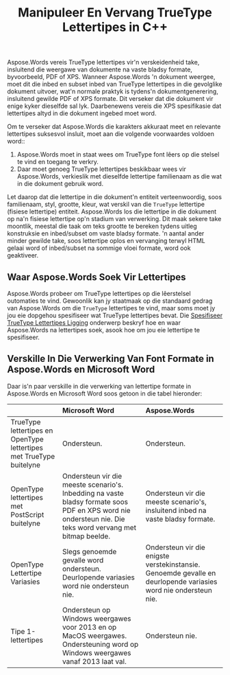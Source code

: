 ﻿---
title: Manipuleer En Vervang TrueType Lettertipes in C++
second_title: Aspose.Words vir C++
articleTitle: Manipuleer En Vervang TrueType Lettertipes
linktitle: Manipuleer En Vervang TrueType Lettertipes
description: "Aspose.Words vir C++ kan die korrekte TrueType lettertipes in die resulterende dokument insluit om te verseker dat dit akkuraat vertoon word. As'n lettertipe of'n spesifieke karakter nie beskikbaar is nie, soek Aspose.Words na'n geskikte lettertipe vervanging of gebruik die Lettertipe terugval meganisme."
type: docs
weight: 10
url: /af/cpp/manipulate-and-substitute-truetype-fonts/
---

Aspose.Words vereis TrueType lettertipes vir'n verskeidenheid take, insluitend die weergawe van dokumente na vaste bladsy formate, byvoorbeeld, PDF of XPS. Wanneer Aspose.Words 'n dokument weergee, moet dit die inbed en subset inbed van TrueType lettertipes in die gevolglike dokument uitvoer, wat'n normale praktyk is tydens'n dokumentgenerering, insluitend gewilde PDF of XPS formate. Dit verseker dat die dokument vir enige kyker dieselfde sal lyk. Daarbenewens vereis die XPS spesifikasie dat lettertipes altyd in die dokument ingebed moet word.

Om te verseker dat Aspose.Words die karakters akkuraat meet en relevante lettertipes suksesvol insluit, moet aan die volgende voorwaardes voldoen word::

1. Aspose.Words moet in staat wees om TrueType font lêers op die stelsel te vind en toegang te verkry.
1. Daar moet genoeg TrueType lettertipes beskikbaar wees vir Aspose.Words, verkieslik met dieselfde lettertipe familienaam as die wat in die dokument gebruik word.

Let daarop dat die lettertipe in die dokument'n entiteit verteenwoordig, soos familienaam, styl, grootte, kleur, wat verskil van die `TrueType` lettertipe (fisiese lettertipe) entiteit. Aspose.Words los die lettertipe in die dokument op na'n fisiese lettertipe op'n stadium van verwerking. Dit maak sekere take moontlik, meestal die taak om teks grootte te bereken tydens uitleg konstruksie en inbed/subset om vaste bladsy formate. 'n aantal ander minder gewilde take, soos lettertipe oplos en vervanging terwyl HTML gelaai word of inbed/subset na sommige vloei formate, word ook geaktiveer.

## Waar Aspose.Words Soek Vir Lettertipes

Aspose.Words probeer om TrueType lettertipes op die lêerstelsel outomaties te vind. Gewoonlik kan jy staatmaak op die standaard gedrag van Aspose.Words om die `TrueType` lettertipes te vind, maar soms moet jy jou eie dopgehou spesifiseer wat TrueType lettertipes bevat. Die [Spesifiseer TrueType Lettertipes Ligging](/words/cpp/specify-truetype-fonts-location/) onderwerp beskryf hoe en waar Aspose.Words na lettertipes soek, asook hoe om jou eie lettertipe te spesifiseer.

## Verskille In Die Verwerking Van Font Formate in Aspose.Words en Microsoft Word

Daar is'n paar verskille in die verwerking van lettertipe formate in Aspose.Words en Microsoft Word soos getoon in die tabel hieronder:

|  | Microsoft Word | Aspose.Words |
| :- | :- | :- |
| TrueType lettertipes en OpenType lettertipes met TrueType buitelyne | Ondersteun. | Ondersteun. |
| OpenType lettertipes met PostScript buitelyne | Ondersteun vir die meeste scenario's. Inbedding na vaste bladsy formate soos PDF en XPS word nie ondersteun nie. Die teks word vervang met bitmap beelde. | Ondersteun vir die meeste scenario's, insluitend inbed na vaste bladsy formate. |
| OpenType Lettertipe Variasies | Slegs genoemde gevalle word ondersteun. Deurlopende variasies word nie ondersteun nie. | Ondersteun vir die enigste verstekinstansie. Genoemde gevalle en deurlopende variasies word nie ondersteun nie. |
| Tipe 1-lettertipes | Ondersteun op Windows weergawes voor 2013 en op MacOS weergawes. Ondersteuning word op Windows weergawes vanaf 2013 laat val. | Ondersteun nie. |


